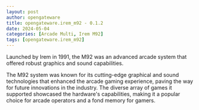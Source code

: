 ```yaml
---
layout: post
author: opengateware
title: opengateware.irem_m92 - 0.1.2
date: 2024-05-04
categories: [Arcade Multi, Irem M92]
tags: [opengateware.irem_m92]
---
```

Launched by Irem in 1991, the M92 was an advanced arcade system that offered robust graphics and sound capabilities.

The M92 system was known for its cutting-edge graphical and sound technologies that enhanced the arcade gaming experience, paving the way for future innovations in the industry. The diverse array of games it supported showcased the hardware's capabilities, making it a popular choice for arcade operators and a fond memory for gamers.
